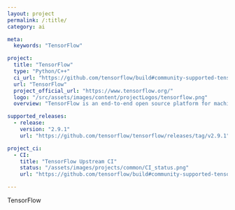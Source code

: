 ```yaml
---
layout: project
permalink: /:title/
category: ai

meta:
  keywords: "TensorFlow"

project:
  title: "TensorFlow"
  type: "Python/C++"
  ci_url: "https://github.com/tensorflow/build#community-supported-tensorflow-builds"
  url: "TensorFlow"
  project_official_url: "https://www.tensorflow.org/"
  logo: "/src/assets/images/content/projectLogos/tensorflow.png"
  overview: "TensorFlow is an end-to-end open source platform for machine learning. It has a comprehensive, flexible ecosystem of tools, libraries, and community resources that lets researchers push the state-of-the-art in ML and developers easily build and deploy ML-powered applications."

supported_releases:
  - release:
    version: "2.9.1"
    url: "https://github.com/tensorflow/tensorflow/releases/tag/v2.9.1"

project_ci:
  - CI:
    title: "TensorFlow Upstream CI"
    status: "/assets/images/projects/common/CI_status.png"
    url: "https://github.com/tensorflow/build#community-supported-tensorflow-builds"

---
```


<p>TensorFlow</p>
